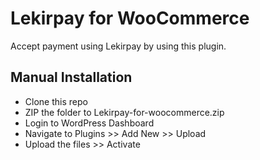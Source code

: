 # Lekirpay for WooCommerce

Accept payment using Lekirpay by using this plugin.

## Manual Installation

* Clone this repo
* ZIP the folder to Lekirpay-for-woocommerce.zip
* Login to WordPress Dashboard
* Navigate to Plugins >> Add New >> Upload
* Upload the files >> Activate

